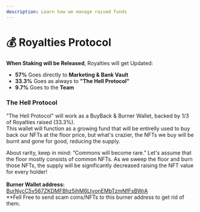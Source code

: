 ```yaml
---
description: Learn how we manage raised funds
---
```


# 💰 Royalties Protocol

**When Staking will be Released**, Royalties will get Updated:

* **57%** Goes directly to **Marketing & Bank Vault**
* **33.3%** Goes as always to **"The Hell Protocol"**
* **9.7%** Goes to the **Team**

### The Hell Protocol

"The Hell Protocol" will work as a BuyBack & Burner Wallet, backed by 1/3 of Royalties raised (33.3%).\
This wallet will function as a growing fund that will be entirelly used to buy back our NFTs at the floor price, but what's crazier, the NFTs we buy will be burnt and gone for good, reducing the supply.

About rarity, keep in mind: “Commons will become rare.” Let's assume that the floor mostly consists of common NFTs. As we sweep the floor and burn those NFTs, the supply will be significantly decreased raising the NFT value for every holder!\
\
**Burner Wallet address:** [BurNycC5v567ZKDMFBhz5ihM6LtyonEMbTzmNfFsBWrA ](https://solscan.io/account/BurNycC5v567ZKDMFBhz5ihM6LtyonEMbTzmNfFsBWrA)\
\*\*Fell Free to send scam coins/NFTs to this burner address to get rid of them.





